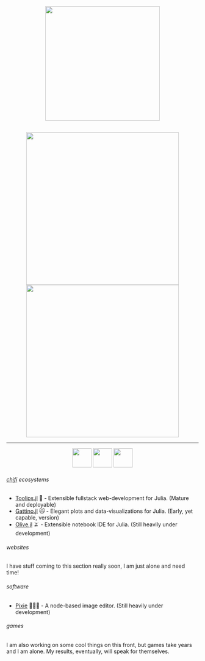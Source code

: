 <div align = "center">
 <img src="https://github.com/emmaccode/emmaccode/blob/main/emsgithub.png" width=300></img>
 </br></br>


  

<img src = "https://github.com/emmaccode/emmy-stats/blob/master/generated/overview.svg" width=400></img> <img src = "https://github.com/emmaccode/emmy-stats/blob/master/generated/languages.svg" width=400>
<hr></hr>
<a href="http://medium.com/@emmaccode"><img src="https://github.com/gauravghongde/social-icons/blob/master/SVG/Color/Medium.svg" width="50" height="50"></svg></a>
<a href="https://www.youtube.com/channel/UCruzXIngBV2dlgjX1_HZRzw"><img src="https://github.com/gauravghongde/social-icons/blob/master/SVG/Color/Youtube.svg" width="50" height="50"></svg></a>
<a href="https://twitter.com/emmaccode"><img src="https://github.com/gauravghongde/social-icons/blob/master/SVG/Color/Twitter.svg" width="50" height="50"></svg></a>
</div>
<div align = "left">
 

 

 
###### [chifi](https://github.com/ChifiSource) ecosystems
- [Toolips.jl](https://github.com/ChifiSource#toolips) 🌷 - Extensible fullstack web-development for Julia. (Mature and deployable)
- [Gattino.jl](https://github.com/ChifiSource#gattino) 🐱 - Elegant plots and data-visualizations for Julia. (Early, yet capable, version)
- [Olive.jl](https://github.com/ChifiSource#olive) 🫒 - Extensible notebook IDE for Julia. (Still heavily under development)
###### websites
I have stuff coming to this section really soon, I am just alone and need time!
###### software
- [Pixie](https://github.com/CreatorColony/Pixie) 🧚🏻‍♀️ - A node-based image editor. (Still heavily under development)
###### games
I am also working on some cool things on this front, but games take years and I am alone. My results, eventually, will speak for themselves.
